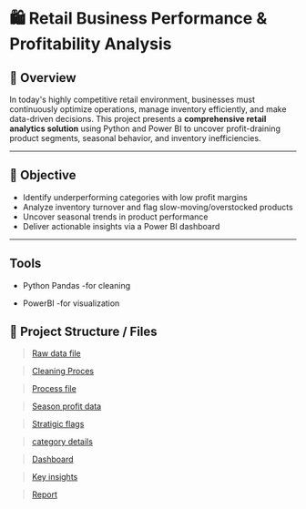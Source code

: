 # 🛍️ Retail Business Performance & Profitability Analysis

## 📌 Overview

In today's highly competitive retail environment, businesses must continuously optimize operations, manage inventory efficiently, and make data-driven decisions. This project presents a **comprehensive retail analytics solution** using Python and Power BI to uncover profit-draining product segments, seasonal behavior, and inventory inefficiencies.

---

## 🎯 Objective

- Identify underperforming categories with low profit margins
- Analyze inventory turnover and flag slow-moving/overstocked products
- Uncover seasonal trends in product performance
- Deliver actionable insights via a Power BI dashboard

---
## Tools 

- Python Pandas -for cleaning

- PowerBI -for visualization

## 📂 Project Structure / Files

> [Raw data file](retail_datasett_edit.csv)

> [Cleaning Proces](Process.py)

> [Process file](processed_retail_data.csv)

> [Season profit data](seasonal_profit.csv)

> [Stratigic flags](strategic_flags.csv)

> [category details](category_profit.csv)

> [Dashboard](final_project_dashboard.pbix)

> [Key insights](Retail%20Business%20Key%20insights.docx)

> [Report](Retail%20Business%20Key%20insights.docx)


